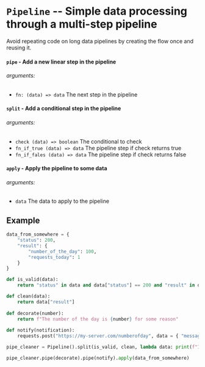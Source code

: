 # `Pipeline` -- Simple data processing through a multi-step pipeline

Avoid repeating code on long data pipelines by creating the flow once and reusing it. 

#### `pipe` - Add a new linear step in the pipeline
###### arguments:
* `fn: (data) => data` The next step in the pipeline

#### `split` - Add a conditional step in the pipeline
###### arguments:
* `check (data) => boolean` The conditional to check
* `fn_if_true (data) => data` The pipeline step if check returns true
* `fn_if_fales (data) => data` The pipeline step if check returns false

#### `apply` - Apply the pipeline to some data
###### arguments:
* `data` The data to apply to the pipeline


## Example
```python
data_from_somewhere = {
    "status": 200,
    "result": {
        "number_of_the_day": 100,
        "requests_today": 1
    }
}

def is_valid(data):
    return "status" in data and data["status"] == 200 and "result" in data

def clean(data):
    return data["result"]
    
def decorate(number):
    return f"The number of the day is {number} for some reason"
    
def notify(notification):
    requests.post("https://my-server.com/numberofday", data = { "message": notification})

pipe_cleaner = Pipeline().split(is_valid, clean, lambda data: print(f"Invalid data received: {data}"))

pipe_cleaner.pipe(decorate).pipe(notify).apply(data_from_somewhere)
```